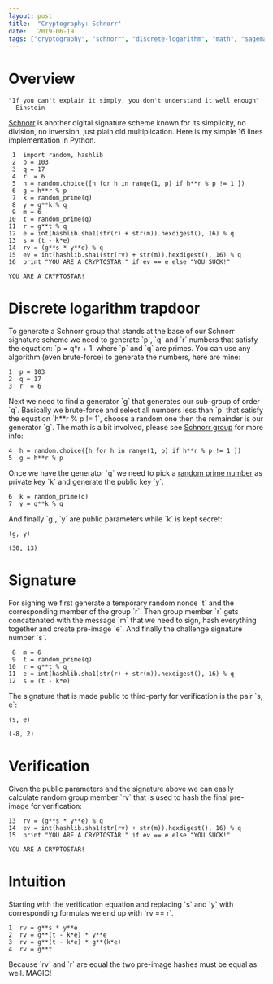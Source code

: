 ```yaml
---
layout: post
title:  "Cryptography: Schnorr"
date:   2019-06-19
tags: ["cryptography", "schnorr", "discrete-logarithm", "math", "sagemath"]
---
```



# Overview

    "If you can't explain it simply, you don't understand it well enough" - Einstein

[Schnorr](https://en.wikipedia.org/wiki/Schnorr_signature) is another digital signature scheme known for its simplicity, no division, no inversion, just plain old multiplication. Here is my simple 16 lines implementation in Python.

     1  import random, hashlib
     2  p = 103
     3  q = 17
     4  r  = 6
     5  h = random.choice([h for h in range(1, p) if h**r % p != 1 ])
     6  g = h**r % p
     7  k = random_prime(q)
     8  y = g**k % q
     9  m = 6
    10  t = random_prime(q)
    11  r = g**t % q
    12  e = int(hashlib.sha1(str(r) + str(m)).hexdigest(), 16) % q
    13  s = (t - k*e)
    14  rv = (g**s * y**e) % q
    15  ev = int(hashlib.sha1(str(rv) + str(m)).hexdigest(), 16) % q
    16  print "YOU ARE A CRYPTOSTAR!" if ev == e else "YOU SUCK!"

    YOU ARE A CRYPTOSTAR!


# Discrete logarithm trapdoor

  To generate a Schnorr group that stands at the base of our Schnorr signature scheme we need to generate \`p\`, \`q\` and \`r\` numbers that satisfy the equation: \`p = q\*r + 1\` where \`p\` and \`q\` are primes.
You can use any algorithm (even brute-force) to generate the numbers, here are mine:

    1  p = 103
    2  q = 17
    3  r  = 6

Next we need to find a generator \`g\` that generates our sub-group of order \`q\`. Basically we brute-force and select all numbers less than \`p\` that satisfy the equation \`h\*\*r % p != 1\`, choose a random one then the remainder is our generator \`g\`. The math is a bit involved, please see [Schnorr group](https://en.wikipedia.org/wiki/Schnorr_group) for more info:

    4  h = random.choice([h for h in range(1, p) if h**r % p != 1 ])
    5  g = h**r % p

Once we have the generator \`g\` we need to pick a [random prime number](https://en.wikipedia.org/wiki/Multiplicative_group_of_integers_modulo_n) as private key \`k\` and generate the public key \`y\`.

    6  k = random_prime(q)
    7  y = g**k % q

And finally \`g\`, \`y\` are public parameters while \`k\` is kept secret:

    (g, y)

    (30, 13)


# Signature

For signing we first generate a temporary random nonce \`t\` and the corresponding member of the group \`r\`. Then group member \`r\` gets concatenated with the message \`m\` that we need to sign, hash everything together and create pre-image \`e\`. And finally the challenge signature number \`s\`.

     8  m = 6
     9  t = random_prime(q)
    10  r = g**t % q
    11  e = int(hashlib.sha1(str(r) + str(m)).hexdigest(), 16) % q
    12  s = (t - k*e)

The signature that is made public to third-party for verification is the pair \`s, e\`:

    (s, e)

    (-8, 2)


# Verification

Given the public parameters and the signature above we can easily calculate random group member \`rv\` that is used to hash the final pre-image for verification:

    13  rv = (g**s * y**e) % q
    14  ev = int(hashlib.sha1(str(rv) + str(m)).hexdigest(), 16) % q
    15  print "YOU ARE A CRYPTOSTAR!" if ev == e else "YOU SUCK!"

    YOU ARE A CRYPTOSTAR!


# Intuition

Starting with the verification equation and replacing \`s\` and \`y\` with corresponding formulas we end up with \`rv == r\`.

    1  rv = g**s * y**e
    2  rv = g**(t - k*e) * y**e
    3  rv = g**(t - k*e) * g**(k*e)
    4  rv = g**t

Because \`rv\` and \`r\` are equal the two pre-image hashes must be equal as well. MAGIC!
